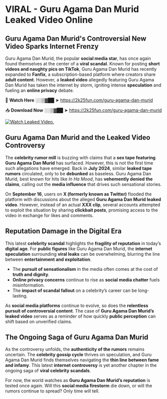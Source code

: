 # VIRAL - Guru Agama Dan Murid Leaked Video Online

## **Guru Agama Dan Murid's Controversial New Video Sparks Internet Frenzy**  

Guru Agama Dan Murid, the popular **social media star**, has once again found themselves at the center of a **viral scandal**. Known for posting **short videos and naughty pics on TikTok**, Guru Agama Dan Murid has recently expanded to **Fanfix**, a subscription-based platform where creators share **adult content**. However, a **leaked video** allegedly featuring Guru Agama Dan Murid has taken the internet by storm, igniting intense **speculation** and fueling an **online privacy** debate.  

🔴 **Watch Here** ░░▒▓██ ➤ https://2k25fun.com/guru-agama-dan-murid  

📥 **Download Now** ░░▒▓██ ➤ https://2k25fun.com/guru-agama-dan-murid  

[![Watch Leaked Video.](https://miro.medium.com/v2/resize:fit:828/format:webp/1*cilzJN44JGOrTw9NJCrNHA.gif "Watch Leaked Video")](https://2k25fun.com/guru-agama-dan-murid)

## **Guru Agama Dan Murid and the Leaked Video Controversy**  

The **celebrity rumor mill** is buzzing with claims that a **sex tape featuring Guru Agama Dan Murid** has surfaced. However, this is not the first time such allegations have emerged. Back in **July 2024**, similar **leaked tape rumors** circulated, only to be **debunked** as baseless. Guru Agama Dan Murid, best known for hits like *In Ha Mood*, has **vehemently denied the claims**, calling out the **media influence** that drives such sensational stories.  

On **September 16**, users on **X (formerly known as Twitter)** flooded the platform with discussions about the alleged **Guru Agama Dan Murid leaked video**. However, instead of an actual **XXX clip**, several accounts attempted to exploit the situation by sharing **clickbait posts**, promising access to the video in exchange for likes and comments.  

## **Reputation Damage in the Digital Era**  

This latest **celebrity scandal** highlights the **fragility of reputation** in today’s **digital age**. For **public figures** like Guru Agama Dan Murid, the **internet speculation** surrounding **viral leaks** can be overwhelming, blurring the line between **entertainment and exploitation**.  

- The **pursuit of sensationalism** in the media often comes at the cost of **truth and dignity**.  
- **Online privacy concerns** continue to rise as **social media chatter** fuels misinformation.  
- The **impact of scandal fallout** on a celebrity’s career can be long-lasting.  

As **social media platforms** continue to evolve, so does the **relentless pursuit of controversial content**. The case of **Guru Agama Dan Murid’s leaked video** serves as a reminder of how quickly **public perception** can shift based on unverified claims.  

## **The Ongoing Saga of Guru Agama Dan Murid**  

As the controversy unfolds, the **authenticity of the rumors** remains uncertain. The **celebrity gossip cycle** thrives on speculation, and Guru Agama Dan Murid finds themselves navigating the **thin line between fame and infamy**. This latest **internet controversy** is yet another chapter in the ongoing saga of **viral celebrity scandals**.  

For now, the world watches as **Guru Agama Dan Murid’s reputation** is tested once again. Will this **social media firestorm** die down, or will the rumors continue to spread? Only time will tell.